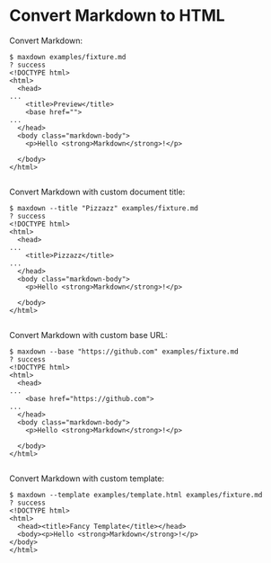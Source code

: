 # Convert Markdown to HTML

Convert Markdown:

```console
$ maxdown examples/fixture.md
? success
<!DOCTYPE html>
<html>
  <head>
...
    <title>Preview</title>
    <base href="">
...
  </head>
  <body class="markdown-body">
    <p>Hello <strong>Markdown</strong>!</p>

  </body>
</html>


```

Convert Markdown with custom document title:

```console
$ maxdown --title "Pizzazz" examples/fixture.md
? success
<!DOCTYPE html>
<html>
  <head>
...
    <title>Pizzazz</title>
...
  </head>
  <body class="markdown-body">
    <p>Hello <strong>Markdown</strong>!</p>

  </body>
</html>


```

Convert Markdown with custom base URL:

```console
$ maxdown --base "https://github.com" examples/fixture.md
? success
<!DOCTYPE html>
<html>
  <head>
...
    <base href="https://github.com">
...
  </head>
  <body class="markdown-body">
    <p>Hello <strong>Markdown</strong>!</p>

  </body>
</html>


```

Convert Markdown with custom template:

```console
$ maxdown --template examples/template.html examples/fixture.md
? success
<!DOCTYPE html>
<html>
  <head><title>Fancy Template</title></head>
  <body><p>Hello <strong>Markdown</strong>!</p>
</body>
</html>


```
